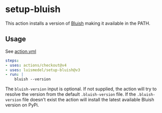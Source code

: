 # setup-bluish

This action installs a version of [Bluish](https://github.com/luismedel/bluish) making it available in the PATH.

## Usage

See [action.yml](https://github.com/luismedel/setup-bluish/blob/master/action.yml)

```yaml
steps:
- uses: actions/checkout@v4
- uses: luismedel/setup-bluish@v3
- run: |
    bluish --version
```

The `bluish-version` input is optional. If not supplied, the action will try to resolve the version from the default `.bluish-version` file. If the `.bluish-version` file doesn't exist the action will install the latest available Bluish version on PyPi.
